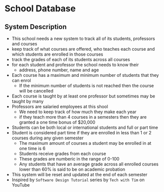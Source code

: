 # School Database
## System Description
- This school needs a new system to track all of its students, professors and courses
- keep track of what courses are offered, who teaches each course and which students are enrolled in those courses
- track the grades of each of its students across all courses
- for each student and professor the school needs to know their
  - address, phone number, name and age
- Each course has a maximum and minimum number of students that they can enrol
  - If the minimum number of students is not reached then the course will be cancelled
- Each course is taught by at least one professor but sometimes may be taught by many
- Professors are salaried employees at this shool
  - We need to keep track of how much they make each year
  - if they teach more than 4 courses in a semesters then they are granted a one time bonus of $20,000
- Students can be both local or international students and full or part time
- Student is considered part time if they are enrolled in less than 1 or 2 courses during any given semester
  - The maximum amount of courses a student may be enrolled in at one time is 6
  - Students receive grades from each course
  - These grades are numberic in the range of 0-100
  - Any students that have an average grade across all enrolled courses lower than 60% is said to be on academic probation
- This system will be reset and updated at the end of each semester
- Inspired by `Software Design Tutorial` series by `Tech with Tim` on YouTube